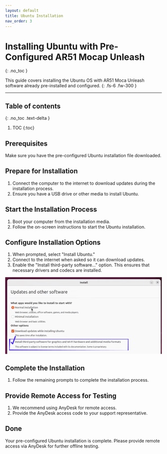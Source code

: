 ```yaml
---
layout: default
title: Ubuntu Installation
nav_order: 3
---
```


# Installing Ubuntu with Pre-Configured AR51 Mocap Unleash

{: .no_toc }

This guide covers installing the Ubuntu OS with AR51 Moca Unleash software already pre-installed and configured.
{: .fs-6 .fw-300 }

---
## Table of contents
{: .no_toc .text-delta }

1. TOC
{:toc}


## Prerequisites
Make sure you have the pre-configured Ubuntu installation file downloaded.

## Prepare for Installation
1. Connect the computer to the internet to download updates during the installation process.
2. Ensure you have a USB drive or other media to install Ubuntu.

## Start the Installation Process
1. Boot your computer from the installation media.
2. Follow the on-screen instructions to start the Ubuntu installation.

## Configure Installation Options
1. When prompted, select "Install Ubuntu."
2. Connect to the internet when asked so it can download updates.
3. Enable the "Install third-party software..." option. This ensures that necessary drivers and codecs are installed.

![Enable third-party software](/assets/images/ubuntu_install.png)

## Complete the Installation
1. Follow the remaining prompts to complete the installation process.

## Provide Remote Access for Testing
1. We recommend using AnyDesk for remote access.
2. Provide the AnyDesk access code to your support representative.

## Done
Your pre-configured Ubuntu installation is complete. Please provide remote access via AnyDesk for further offline testing.
